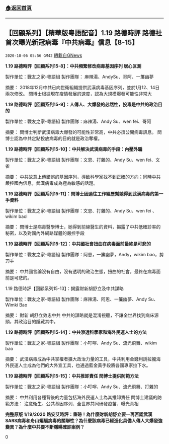 ###  [:house:返回首頁](https://github.com/ourhimalayas/txt)
---

## 【回顧系列】【精華版粵語配音】1.19 路德時評 路德社首次曝光新冠病毒『中共病毒』信息【8-15】
`2020-10-06 05:56 GM42` [轉載自GNews](https://gnews.org/zh-hant/406002/)

**1.19 路德時評【回顧系列15-8】：中共頻繁修改病毒基因序列 居心叵測**

製作單位：戰友之家-粵語組
製作團隊： 麻辣湯、AndySu、哥阿、一簾幽夢



摘要：
2018年12月中共已向世衛組織提供武漢病毒基因序列，並於1月12、14日兩次修改。
閆博士根據現在疫情發展的速度，認為大規模爆發可能性非常大

**1.19 路德時評【回顧系列15-9】：人傳人、大爆發的必然性，投毒是中共的政治目的**

製作單位：戰友之家-粵語組
製作團隊：麻辣湯、Andy Su、wen fei、哥阿



摘要：
閆博士判斷武漢病毒大爆發的可能性非常高，中共必須公開病毒訊息。
閆博士認為中共定點投放病毒的目的就是政治奪權。

**1.19 路德時評【回顧系列15-10】：中共解決武漢病毒的手段：內壓外騙**

製作單位：戰友之家-粵語組
製作團隊：文恩、打雜的、Andy Su、wen fei、文雀



摘要：
中共故意上傳錯誤的基因序列，導致科學家找不到正確的方向；同時中共嚴控國內信息，武漢病毒成為極為敏感的話題。

**1.19 路德時評【回顧系列15-11】：閆博士因過往工作經歷幫她得到武漢病毒的第一手資料**

製作單位：戰友之家-粵語組
製作團隊：文恩、打雜的、Andy Su、wen fei 、wikim baol



摘要：
閆博士是病毒醫學博士，她得到前線醫生的資料，揭露了中共低確診率的秘密，以及對國內外網路媒體的嚴控手段

**1.19 路德時評【回顧系列15-12】：中共國社會扭曲在病毒面前最終是可悲的**

製作單位：戰友之家-粵語組
製作團隊：阿恩，一簾幽夢，Andy，wikim bao，剪刀手



摘要：
中共國言論沒有自由，沒有透明的政治生態，扭曲的社會，最終在病毒面前是可悲的。

1.19 路德時評【回顧系列15-13】：揭露財新胡舒立及中共謀略

製作單位：戰友之家-粵語組
製作團隊：麻辣湯、阿恩、一簾幽夢、Andy Su、Wimki Bao



摘要：
財新 胡舒立效忠中共
中共的謀略就是混淆視聽，不讓全世界找到病床源頭，其政治目的隱藏其中。

**1.19 路德時評【回顧系列15-14】：中共滲透科學家和海外民運人士的方法**

製作單位：戰友之家-粵語組
製作團隊：小叮嚀、Andy Su、流光飛舞、wikim bao



摘要：
武漢病毒成為中共掌權者擴大政治力量的工具，中共利用金錢利誘拉攏海外民運人士成為他們的大外宣工具，也通過藍金黃手段將各國專家拉下水。

**1.19 路德時評【回顧系列15-15】：中共推卸責任 閆博士提供防範方法**

製作單位：戰友之家-粵語組
製作團隊：小叮嚀、Andy Su、流光飛舞、打雜的



摘要：
中共利用各種背後的力量包括海外民運人士為其推卸責任
閆博士建議的防範方法：
注意衛生、公共基因序列、全世界共同研發疫苗、曝光真相



**完整原版 1/19/2020 路安艾時評：重磅！為什麼財新胡舒立要一再否認武漢SARS病毒和舟山蝙蝠病毒的關聯性？為什麼該病毒已經進化具備人傳人大爆發強變異？為什麼中共要不斷隱瞞確診案例？**



0
